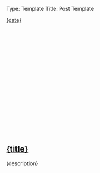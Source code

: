 Type: Template
Title: Post Template

<style>
    .post-image-th {
    height: 20em;
    width: auto;
    background-image: url('{image}');
    background-size: cover;
    background-position: center;
    margin-bottom: 2em;
    border: 1px solid var(--text);
    background-repeat: no-repeat;
}
</style>

<div class="post-info">
    <i class="fa-solid fa-clock"></i> <a href="{permalink}">{date}</a>
</div>
<br>
<article>
        <div class="post-image-th">
    </div>
    <div class="post-title">
    <h1 class="large"><a href="{permalink}">{title}</a></h1>
    </div>
<p>{description}</p>
<br>
</article>
</div>
</div>
		